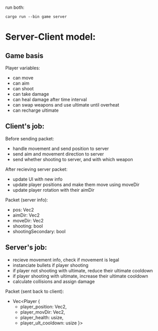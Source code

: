 run both:
```
cargo run --bin game server
```

# Server-Client model:

## Game basis

Player variables:
- can move
- can aim
- can shoot
- can take damage
- can heal damage after time interval
- can swap weapons and use ultimate until overheat
- can recharge ultimate

## Client's job:
Before sending packet:
- handle movement and send position to server
- send aim and movement direction to server
- send whether shooting to server, and with which weapon

After recieving server packet:
- update UI with new info
- update player positions and make them move using moveDir
- update player rotation with their aimDir

Packet (server info):
- pos: Vec2
- aimDir: Vec2
- moveDir: Vec2
- shooting: bool
- shootingSecondary: bool

## Server's job:
- recieve movement info, check if movement is legal
- instanciate bullets if player shooting
- if player not shooting with ultimate, reduce their ultimate cooldown
- if player shooting with ultimate, increase their ultimate cooldown
- calculate collisions and assign damage

Packet (sent back to client):
- Vec<Player {
    - player_position: Vec2,
    - player_movDir: Vec2,
    - player_health: usize,
    - player_ult_cooldown: usize }>